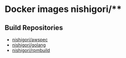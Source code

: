 # Docker images nishigori/**

## Build Repositories

* [nishigori/awspec](https://registry.hub.docker.com/u/nishigori/awspec/)
* [nishigori/golang](https://registry.hub.docker.com/u/nishigori/golang/)
* [nishigori/rpmbuild](https://registry.hub.docker.com/u/nishigori/rpmbuild/)
